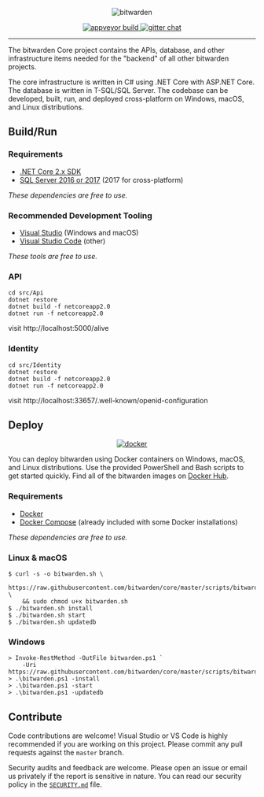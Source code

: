 <p align="center">
  <img src="https://i.imgur.com/lcoBQEZ.png" alt="bitwarden" />
</p>
<p align="center">
  <a href="https://ci.appveyor.com/project/bitwarden/core/branch/master" target="_blank">
    <img src="https://ci.appveyor.com/api/projects/status/github/bitwarden/core?branch=master&svg=true" alt="appveyor build" />
  </a>
  <a href="https://gitter.im/bitwarden/Lobby" target="_blank">
    <img src="https://badges.gitter.im/bitwarden/Lobby.svg" alt="gitter chat" />
  </a>
</p>

-------------------

The bitwarden Core project contains the APIs, database, and other infrastructure items needed for the "backend" of all other bitwarden projects.

The core infrastructure is written in C# using .NET Core with ASP.NET Core. The database is written in T-SQL/SQL Server. The codebase can be developed, built, run, and deployed cross-platform on Windows, macOS, and Linux distributions.

## Build/Run

### Requirements

- [.NET Core 2.x SDK](https://www.microsoft.com/net/download/core)
- [SQL Server 2016 or 2017](https://docs.microsoft.com/en-us/sql/index) (2017 for cross-platform)

*These dependencies are free to use.*

### Recommended Development Tooling

- [Visual Studio](https://www.visualstudio.com/vs/) (Windows and macOS)
- [Visual Studio Code](https://code.visualstudio.com/) (other)

*These tools are free to use.*

### API

```
cd src/Api
dotnet restore
dotnet build -f netcoreapp2.0
dotnet run -f netcoreapp2.0
```

visit http://localhost:5000/alive

### Identity

```
cd src/Identity
dotnet restore
dotnet build -f netcoreapp2.0
dotnet run -f netcoreapp2.0
```

visit http://localhost:33657/.well-known/openid-configuration

## Deploy

<p align="center">
  <a href="https://hub.docker.com/u/bitwarden/" target="_blank">
    <img src="https://i.imgur.com/SZc8JnH.png" alt="docker" />
  </a>
</p>

You can deploy bitwarden using Docker containers on Windows, macOS, and Linux distributions. Use the provided PowerShell and Bash scripts to get started quickly. Find all of the bitwarden images on [Docker Hub](https://hub.docker.com/u/bitwarden/).

### Requirements

- [Docker](https://www.docker.com/community-edition#/download)
- [Docker Compose](https://docs.docker.com/compose/install/) (already included with some Docker installations)

*These dependencies are free to use.*

### Linux & macOS

```
$ curl -s -o bitwarden.sh \
    https://raw.githubusercontent.com/bitwarden/core/master/scripts/bitwarden.sh \
    && sudo chmod u+x bitwarden.sh
$ ./bitwarden.sh install
$ ./bitwarden.sh start
$ ./bitwarden.sh updatedb
```

### Windows

```
> Invoke-RestMethod -OutFile bitwarden.ps1 `
    -Uri https://raw.githubusercontent.com/bitwarden/core/master/scripts/bitwarden.ps1
> .\bitwarden.ps1 -install
> .\bitwarden.ps1 -start
> .\bitwarden.ps1 -updatedb
```

## Contribute

Code contributions are welcome! Visual Studio or VS Code is highly recommended if you are working on this project. Please commit any pull requests against the `master` branch.

Security audits and feedback are welcome. Please open an issue or email us privately if the report is sensitive in nature. You can read our security policy in the [`SECURITY.md`](SECURITY.md) file.
